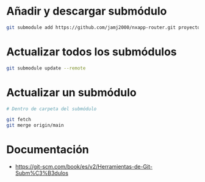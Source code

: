 # Añadir y descargar submódulo

```sh
git submodule add https://github.com/jamj2000/nxapp-router.git proyectos/tema4/nxapp-router
```

# Actualizar todos los submódulos

```sh
git submodule update --remote
```


# Actualizar un submódulo

```sh
# Dentro de carpeta del submódulo

git fetch
git merge origin/main
```

# Documentación

- https://git-scm.com/book/es/v2/Herramientas-de-Git-Subm%C3%B3dulos 
